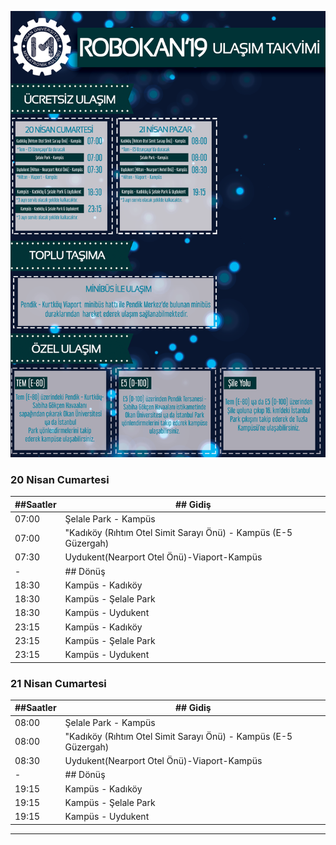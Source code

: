 ![ulasim19.png](ulasim19.png)


### 20 Nisan Cumartesi



| ##Saatler | ## Gidiş |
----------------|----------
| 07:00 | Şelale Park - Kampüs |
| 07:00 | "Kadıköy (Rıhtım Otel Simit Sarayı Önü) - Kampüs (E-5 Güzergah) |
| 07:30 | Uydukent(Nearport Otel Önü)-Viaport-Kampüs |
| - | ## Dönüş |
| 18:30 | Kampüs - Kadıköy |
| 18:30 | Kampüs - Şelale Park |
| 18:30 | Kampüs - Uydukent |
| 23:15 | Kampüs - Kadıköy |
| 23:15 | Kampüs - Şelale Park |
| 23:15 | Kampüs - Uydukent |



### 21 Nisan Cumartesi


| ##Saatler | ## Gidiş |
----------------|----------
| 08:00 | Şelale Park - Kampüs |
| 08:00 | "Kadıköy (Rıhtım Otel Simit Sarayı Önü) - Kampüs (E-5 Güzergah) |
| 08:30 | Uydukent(Nearport Otel Önü)-Viaport-Kampüs |
| - | ## Dönüş |
| 19:15 | Kampüs - Kadıköy |
| 19:15 | Kampüs - Şelale Park |
| 19:15 | Kampüs - Uydukent |
--------
